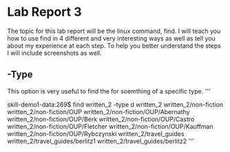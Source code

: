 # Lab Report 3
The topic for this lab report will be the linux command, find. I will teach you how to use find in 4 different and very interesting ways as well as tell you about my experience at each step. To help you better understand the steps I will include screenshots as well.
## -Type
This option is very useful to find the for soemthing of a specific type. 
'''

  skill-demo1-data:269$ find written_2 -type d
    written_2
    written_2/non-fiction
    written_2/non-fiction/OUP
    written_2/non-fiction/OUP/Abernathy
    written_2/non-fiction/OUP/Berk
    written_2/non-fiction/OUP/Castro
    written_2/non-fiction/OUP/Fletcher
    written_2/non-fiction/OUP/Kauffman
    written_2/non-fiction/OUP/Rybczynski
    written_2/travel_guides
    written_2/travel_guides/berlitz1
    written_2/travel_guides/berlitz2
'''

